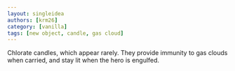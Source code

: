 ```yaml
---
layout: singleidea
authors: [krm26]
category: [vanilla]
tags: [new object, candle, gas cloud]
---
```

Chlorate candles, which appear rarely. They provide immunity to gas clouds when
carried, and stay lit when the hero is engulfed.
